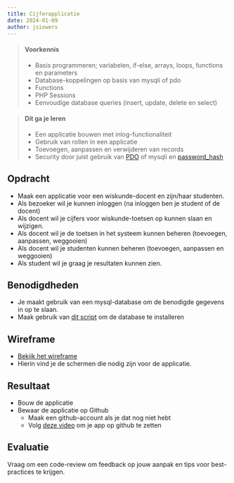 ```yaml
---
title: Cijferapplicatie
date: 2024-01-09
author: jsiewers
---
```



> #### Voorkennis
> * Basis programmeren; variabelen, if-else, arrays, loops, functions en parameters
> * Database-koppelingen op basis van mysqli of pdo
> * Functions
> * PHP Sessions
> * Eenvoudige database queries (insert, update, delete en select)

> #### Dit ga je leren
> * Een applicatie bouwen met inlog-functionaliteit
> * Gebruik van rollen in een applicatie
> * Toevoegen, aanpassen en verwijderen van records 
> * Security door juist gebruik van [PDO](https://phpdelusions.net/pdo) of mysqli en [password_hash](https://stackoverflow.com/questions/30279321/how-to-use-phps-password-hash-to-hash-and-verify-passwords)


## Opdracht
* Maak een applicatie voor een wiskunde-docent en zijn/haar studenten. 
* Als bezoeker wil je kunnen inloggen (na inloggen ben je student of de docent)
* Als docent wil je cijfers voor wiskunde-toetsen op kunnen slaan en wijzigen.
* Als docent wil je de toetsen in het systeem kunnen beheren (toevoegen, aanpassen, weggooien)
* Als docent wil je studenten kunnen beheren (toevoegen, aanpassen en weggooien)
* Als student wil je graag je resultaten kunnen zien.

## Benodigdheden
* Je maakt gebruik van een mysql-database om de benodigde gegevens in op te slaan.
* Maak gebruik van [dit script](https://static.edutorial.nl/php/cijferapp/cijferapp.sql) om de database te installeren

## Wireframe
* [Bekijk het wireframe](https://docs.google.com/document/d/1BHwjlnTkOliX98WmOJm3oVjL2K1GJUmU6N1TRsvYa5g/edit?usp=sharing)
* Hierin vind je de schermen die nodig zijn voor de applicatie.

## Resultaat
* Bouw de applicatie
* Bewaar de applicatie op Github
    * Maak een github-account als je dat nog niet hebt
    * Volg [deze video](https://www.youtube.com/watch?v=i_23KUAEtUM) om je app op github te zetten

## Evaluatie
Vraag om een code-review om feedback op jouw aanpak en tips voor best-practices te krijgen.<br>
